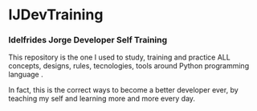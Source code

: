 # IJDevTraining

### Idelfrides Jorge Developer Self Training

This repository is the one I used to study, training and practice ALL concepts, designs, rules, tecnologies, tools around Python programming language .

In fact, this is the correct ways to become a better developer ever, by teaching my self
and learning more    and more every day.
